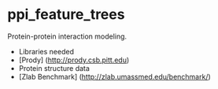 ppi_feature_trees
=================
Protein-protein interaction modeling.

* Libraries needed
 * [Prody] (http://prody.csb.pitt.edu)
* Protein structure data
 * [Zlab Benchmark] (http://zlab.umassmed.edu/benchmark/)
 

